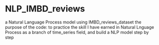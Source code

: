 # NLP_IMBD_reviews
a Natural Language Process model using IMBD_reviews_dataset 
the purpose of the code:
to practice the skill I have earned in Natural Lnguage Process as a branch of time_series field, and build a NLP model step by step
